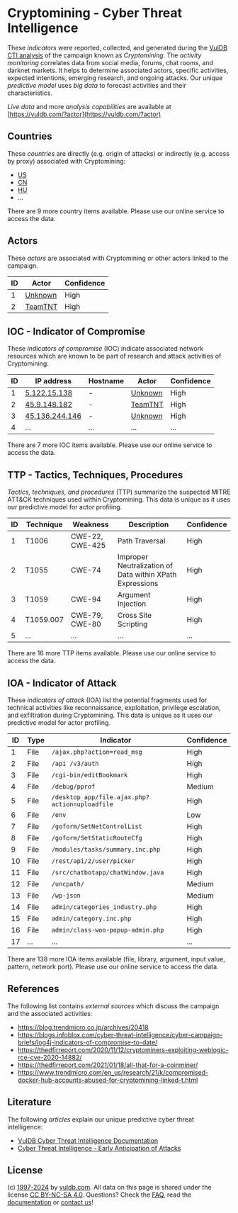 # Cryptomining - Cyber Threat Intelligence

These _indicators_ were reported, collected, and generated during the [VulDB CTI analysis](https://vuldb.com/?kb.cti) of the campaign known as _Cryptomining_. The _activity monitoring_ correlates data from social media, forums, chat rooms, and darknet markets. It helps to determine associated actors, specific activities, expected intentions, emerging research, and ongoing attacks. Our unique _predictive model_ uses _big data_ to forecast activities and their characteristics.

_Live data_ and more _analysis capabilities_ are available at [https://vuldb.com/?actor](https://vuldb.com/?actor)

## Countries

These _countries_ are directly (e.g. origin of attacks) or indirectly (e.g. access by proxy) associated with Cryptomining:

* [US](https://vuldb.com/?country.us)
* [CN](https://vuldb.com/?country.cn)
* [HU](https://vuldb.com/?country.hu)
* ...

There are 9 more country items available. Please use our online service to access the data.

## Actors

These _actors_ are associated with Cryptomining or other actors linked to the campaign.

ID | Actor | Confidence
-- | ----- | ----------
1 | [Unknown](https://vuldb.com/?actor.unknown) | High
2 | [TeamTNT](https://vuldb.com/?actor.teamtnt) | High

## IOC - Indicator of Compromise

These _indicators of compromise_ (IOC) indicate associated network resources which are known to be part of research and attack activities of Cryptomining.

ID | IP address | Hostname | Actor | Confidence
-- | ---------- | -------- | ----- | ----------
1 | [5.122.15.138](https://vuldb.com/?ip.5.122.15.138) | - | [Unknown](https://vuldb.com/?actor.unknown) | High
2 | [45.9.148.182](https://vuldb.com/?ip.45.9.148.182) | - | [TeamTNT](https://vuldb.com/?actor.teamtnt) | High
3 | [45.136.244.146](https://vuldb.com/?ip.45.136.244.146) | - | [Unknown](https://vuldb.com/?actor.unknown) | High
4 | ... | ... | ... | ...

There are 7 more IOC items available. Please use our online service to access the data.

## TTP - Tactics, Techniques, Procedures

_Tactics, techniques, and procedures_ (TTP) summarize the suspected MITRE ATT&CK techniques used within Cryptomining. This data is unique as it uses our predictive model for actor profiling.

ID | Technique | Weakness | Description | Confidence
-- | --------- | -------- | ----------- | ----------
1 | T1006 | CWE-22, CWE-425 | Path Traversal | High
2 | T1055 | CWE-74 | Improper Neutralization of Data within XPath Expressions | High
3 | T1059 | CWE-94 | Argument Injection | High
4 | T1059.007 | CWE-79, CWE-80 | Cross Site Scripting | High
5 | ... | ... | ... | ...

There are 16 more TTP items available. Please use our online service to access the data.

## IOA - Indicator of Attack

These _indicators of attack_ (IOA) list the potential fragments used for technical activities like reconnaissance, exploitation, privilege escalation, and exfiltration during Cryptomining. This data is unique as it uses our predictive model for actor profiling.

ID | Type | Indicator | Confidence
-- | ---- | --------- | ----------
1 | File | `/ajax.php?action=read_msg` | High
2 | File | `/api /v3/auth` | High
3 | File | `/cgi-bin/editBookmark` | High
4 | File | `/debug/pprof` | Medium
5 | File | `/desktop_app/file.ajax.php?action=uploadfile` | High
6 | File | `/env` | Low
7 | File | `/goform/SetNetControlList` | High
8 | File | `/goform/SetStaticRouteCfg` | High
9 | File | `/modules/tasks/summary.inc.php` | High
10 | File | `/rest/api/2/user/picker` | High
11 | File | `/src/chatbotapp/chatWindow.java` | High
12 | File | `/uncpath/` | Medium
13 | File | `/wp-json` | Medium
14 | File | `admin/categories_industry.php` | High
15 | File | `admin/category.inc.php` | High
16 | File | `admin/class-woo-popup-admin.php` | High
17 | ... | ... | ...

There are 138 more IOA items available (file, library, argument, input value, pattern, network port). Please use our online service to access the data.

## References

The following list contains _external sources_ which discuss the campaign and the associated activities:

* https://blog.trendmicro.co.jp/archives/20418
* https://blogs.infoblox.com/cyber-threat-intelligence/cyber-campaign-briefs/log4j-indicators-of-compromise-to-date/
* https://thedfirreport.com/2020/11/12/cryptominers-exploiting-weblogic-rce-cve-2020-14882/
* https://thedfirreport.com/2021/01/18/all-that-for-a-coinminer/
* https://www.trendmicro.com/en_us/research/21/k/compromised-docker-hub-accounts-abused-for-cryptomining-linked-t.html

## Literature

The following _articles_ explain our unique predictive cyber threat intelligence:

* [VulDB Cyber Threat Intelligence Documentation](https://vuldb.com/?kb.cti)
* [Cyber Threat Intelligence - Early Anticipation of Attacks](https://www.scip.ch/en/?labs.20201022)

## License

(c) [1997-2024](https://vuldb.com/?kb.changelog) by [vuldb.com](https://vuldb.com/?kb.about). All data on this page is shared under the license [CC BY-NC-SA 4.0](https://creativecommons.org/licenses/by-nc-sa/4.0/). Questions? Check the [FAQ](https://vuldb.com/?kb.faq), read the [documentation](https://vuldb.com/?kb) or [contact us](https://vuldb.com/?contact)!
